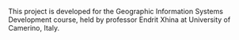This project is developed for the Geographic Information Systems Development course, held by professor Endrit Xhina at University of Camerino, Italy.
